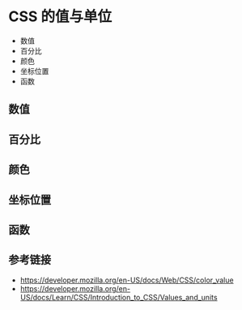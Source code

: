 # CSS 的值与单位

* 数值
* 百分比
* 颜色
* 坐标位置
* 函数

## 数值

## 百分比

## 颜色

## 坐标位置

## 函数

## 参考链接
* https://developer.mozilla.org/en-US/docs/Web/CSS/color_value
* https://developer.mozilla.org/en-US/docs/Learn/CSS/Introduction_to_CSS/Values_and_units

